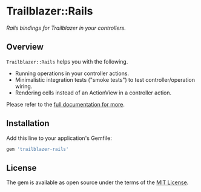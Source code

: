 # Trailblazer::Rails

*Rails bindings for Trailblazer in your controllers.*

## Overview

`Trailblazer::Rails` helps you with the following.

* Running operations in your controller actions.
* Minimalistic integration tests ("smoke tests") to test controller/operation wiring.
* Rendering cells instead of an ActionView in a controller action.

Please refer to the [full documentation for more](http://trailblazer.to/gems/trailblazer/rails.html).

## Installation

Add this line to your application's Gemfile:

```ruby
gem 'trailblazer-rails'
```


## License

The gem is available as open source under the terms of the [MIT License](http://opensource.org/licenses/MIT).

